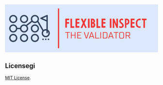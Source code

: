 <p align="center">
    <kbd>
        <img src="docs/logo/png/Color logo with background.png" alt="Logo" width="700" />
    </kbd>
</p>

## Licensegi
[MIT License](LICENCE).